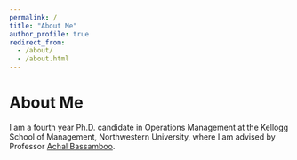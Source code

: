 ```yaml
---
permalink: /
title: "About Me"
author_profile: true
redirect_from: 
  - /about/
  - /about.html
---
```


# About Me

I am a fourth year Ph.D. candidate in Operations Management at the Kellogg School of Management, Northwestern University, where I am advised by Professor [Achal Bassamboo](https://www.kellogg.northwestern.edu/faculty/directory/bassamboo_achal/).

 

